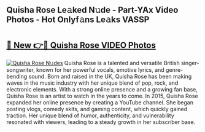 ## Quisha Rose Le𝚊ked N𝚞de - Part-YAx Video Photos - Hot Onlyf𝚊ns Le𝚊ks VASSP

# <h2><a href="http://ab55457.deff.icu/?id=Quisha+Rose">🔗 New 👉🔴 Quisha Rose VIDEO Photos</a></h2>

[![Quisha Rose N𝚞des](https://i.imgur.com/rIISA9y.gif)](http://ab55457.deff.icu/?id=Quisha+Rose)
Quisha Rose is a talented and versatile British singer-songwriter, known for her powerful vocals, emotive lyrics, and genre-bending sound. Born and raised in the UK, Quisha Rose has been making waves in the music industry with her unique blend of pop, rock, and electronic elements. With a strong online presence and a growing fan base, Quisha Rose is an artist to watch in the years to come. In 2015, Quisha Rose expanded her online presence by creating a YouTube channel. She began posting vlogs, comedy skits, and gaming content, which quickly gained traction. Her unique blend of humor, authenticity, and vulnerability resonated with viewers, leading to a steady growth in her subscriber base.
